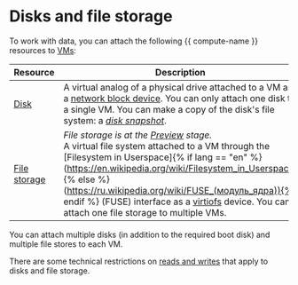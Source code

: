 # Disks and file storage

To work with data, you can attach the following {{ compute-name }} resources to [VMs](vm.md):

| Resource | Description |
| ----- | ----- |
| [Disk](disk.md) | A virtual analog of a physical drive attached to a VM as a [network block device](https://en.wikipedia.org/wiki/Network_block_device). You can only attach one disk to a single VM. You can make a copy of the disk's file system: a [_disk snapshot_](snapshot.md). |
| [File storage](filesystem.md) | _File storage is at the [Preview](../../overview/concepts/launch-stages.md) stage._ <br> A virtual file system attached to a VM through the [Filesystem in Userspace]{% if lang == "en" %}(https://en.wikipedia.org/wiki/Filesystem_in_Userspace){% else %}(https://ru.wikipedia.org/wiki/FUSE_(модуль_ядра)){% endif %} (FUSE) interface as a [virtiofs](https://www.kernel.org/doc/html/latest/filesystems/virtiofs.html) device. You can attach one file storage to multiple VMs. |

You can attach multiple disks (in addition to the required boot disk) and multiple file stores to each VM.

There are some technical restrictions on [reads and writes](storage-read-write.md) that apply to disks and file storage.